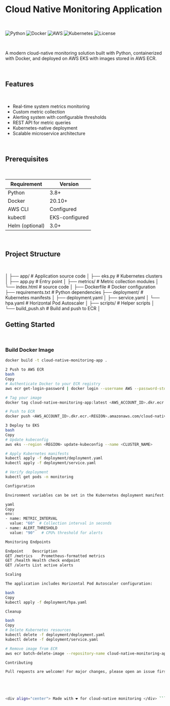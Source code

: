 # Cloud Native Monitoring Application

<br>

![Python](https://img.shields.io/badge/Python-3.8%2B-blue)
![Docker](https://img.shields.io/badge/Docker-20.10%2B-blue)
![AWS](https://img.shields.io/badge/AWS-ECR%2FEKS-orange)
![Kubernetes](https://img.shields.io/badge/Kubernetes-EKS-blue)
![License](https://img.shields.io/badge/License-MIT-green)

<br>

A modern cloud-native monitoring solution built with Python, containerized with Docker, and deployed on AWS EKS with images stored in AWS ECR.

<br>

## Features

<br>

- Real-time system metrics monitoring  
- Custom metric collection  
- Alerting system with configurable thresholds  
- REST API for metric queries  
- Kubernetes-native deployment  
- Scalable microservice architecture  

<br>

## Prerequisites

<br>

| Requirement       | Version       |
|-------------------|---------------|
| Python            | 3.8+          |
| Docker            | 20.10+        |
| AWS CLI           | Configured    |
| kubectl           | EKS-configured|
| Helm (optional)   | 3.0+          |

<br>

## Project Structure

<br>

│
├── app/ # Application source code
│ ├── eks.py # Kubernetes clusters
│ ├── app.py # Entry point
│ ├── metrics/ # Metric collection modules
│ └── index.html # source code
│
├── Dockerfile # Docker configuration
├── requirements.txt # Python dependencies
├── deployment/ # Kubernetes manifests
│ ├── deployment.yaml
│ ├── service.yaml
│ └── hpa.yaml # Horizontal Pod Autoscaler
│
├── scripts/ # Helper scripts
│ └── build_push.sh # Build and push to ECR
│
<br>

## Getting Started

<br>

### Build Docker Image

```bash
docker build -t cloud-native-monitoring-app .

2 Push to AWS ECR
bash
Copy
# Authenticate Docker to your ECR registry
aws ecr get-login-password | docker login --username AWS --password-stdin <AWS_ACCOUNT_ID>.dkr.ecr.<REGION>.amazonaws.com

# Tag your image
docker tag cloud-native-monitoring-app:latest <AWS_ACCOUNT_ID>.dkr.ecr.<REGION>.amazonaws.com/cloud-native-monitoring-app:latest

# Push to ECR
docker push <AWS_ACCOUNT_ID>.dkr.ecr.<REGION>.amazonaws.com/cloud-native-monitoring-app:latest

3 Deploy to EKS
bash
Copy
# Update kubeconfig
aws eks --region <REGION> update-kubeconfig --name <CLUSTER_NAME>

# Apply Kubernetes manifests
kubectl apply -f deployment/deployment.yaml
kubectl apply -f deployment/service.yaml

# Verify deployment
kubectl get pods -n monitoring

Configuration

Environment variables can be set in the Kubernetes deployment manifest:

yaml
Copy
env:
- name: METRIC_INTERVAL
  value: "60"  # Collection interval in seconds
- name: ALERT_THRESHOLD
  value: "90"   # CPU% threshold for alerts

Monitoring Endpoints

Endpoint	Description
GET /metrics	Prometheus-formatted metrics
GET /health	Health check endpoint
GET /alerts	List active alerts

Scaling

The application includes Horizontal Pod Autoscaler configuration:

bash
Copy
kubectl apply -f deployment/hpa.yaml

Cleanup

bash
Copy
# Delete Kubernetes resources
kubectl delete -f deployment/deployment.yaml
kubectl delete -f deployment/service.yaml

# Remove image from ECR
aws ecr batch-delete-image --repository-name cloud-native-monitoring-app --image-ids imageTag=latest

Contributing

Pull requests are welcome! For major changes, please open an issue first to discuss what you would like to change.





<div align="center"> Made with ❤️ for cloud-native monitoring </div> ```
